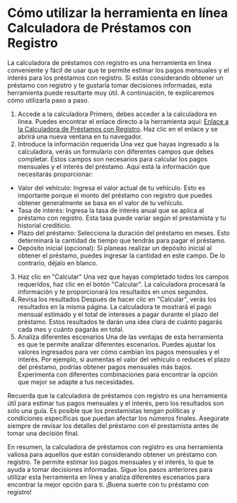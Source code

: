 Cómo utilizar la herramienta en línea Calculadora de Préstamos con Registro
===========================================================================

La calculadora de préstamos con registro es una herramienta en línea conveniente y fácil de usar que te permite estimar los pagos mensuales y el interés para los préstamos con registro. Si estás considerando obtener un préstamo con registro y te gustaría tomar decisiones informadas, esta herramienta puede resultarte muy útil. A continuación, te explicaremos cómo utilizarla paso a paso.

1. Accede a la calculadora Primero, debes acceder a la calculadora en línea. Puedes encontrar el enlace directo a la herramienta aquí: [Enlace a la Calculadora de Préstamos con Registro](https://www.onlinecalculatorsfree.com/es/financial/logbook-loan-calculator.html). Haz clic en el enlace y se abrirá una nueva ventana en tu navegador.
2. Introduce la información requerida Una vez que hayas ingresado a la calculadora, verás un formulario con diferentes campos que debes completar. Estos campos son necesarios para calcular los pagos mensuales y el interés del préstamo. Aquí está la información que necesitarás proporcionar:

- Valor del vehículo: Ingresa el valor actual de tu vehículo. Esto es importante porque el monto del préstamo con registro que puedes obtener generalmente se basa en el valor de tu vehículo.
- Tasa de interés: Ingresa la tasa de interés anual que se aplica al préstamo con registro. Esta tasa puede variar según el prestamista y tu historial crediticio.
- Plazo del préstamo: Selecciona la duración del préstamo en meses. Esto determinará la cantidad de tiempo que tendrás para pagar el préstamo.
- Depósito inicial (opcional): Si planeas realizar un depósito inicial al obtener el préstamo, puedes ingresar la cantidad en este campo. De lo contrario, déjalo en blanco.

3. Haz clic en "Calcular" Una vez que hayas completado todos los campos requeridos, haz clic en el botón "Calcular". La calculadora procesará la información y te proporcionará los resultados en unos segundos.
4. Revisa los resultados Después de hacer clic en "Calcular", verás los resultados en la misma página. La calculadora te mostrará el pago mensual estimado y el total de intereses a pagar durante el plazo del préstamo. Estos resultados te darán una idea clara de cuánto pagarás cada mes y cuánto pagarás en total.
5. Analiza diferentes escenarios Una de las ventajas de esta herramienta es que te permite analizar diferentes escenarios. Puedes ajustar los valores ingresados para ver cómo cambian los pagos mensuales y el interés. Por ejemplo, si aumentas el valor del vehículo o reduces el plazo del préstamo, podrías obtener pagos mensuales más bajos. Experimenta con diferentes combinaciones para encontrar la opción que mejor se adapte a tus necesidades.

Recuerda que la calculadora de préstamos con registro es una herramienta útil para estimar tus pagos mensuales y el interés, pero los resultados son solo una guía. Es posible que los prestamistas tengan políticas y condiciones específicas que puedan afectar los números finales. Asegúrate siempre de revisar los detalles del préstamo con el prestamista antes de tomar una decisión final.

En resumen, la calculadora de préstamos con registro es una herramienta valiosa para aquellos que están considerando obtener un préstamo con registro. Te permite estimar los pagos mensuales y el interés, lo que te ayuda a tomar decisiones informadas. Sigue los pasos anteriores para utilizar esta herramienta en línea y analiza diferentes escenarios para encontrar la mejor opción para ti. ¡Buena suerte con tu préstamo con registro!